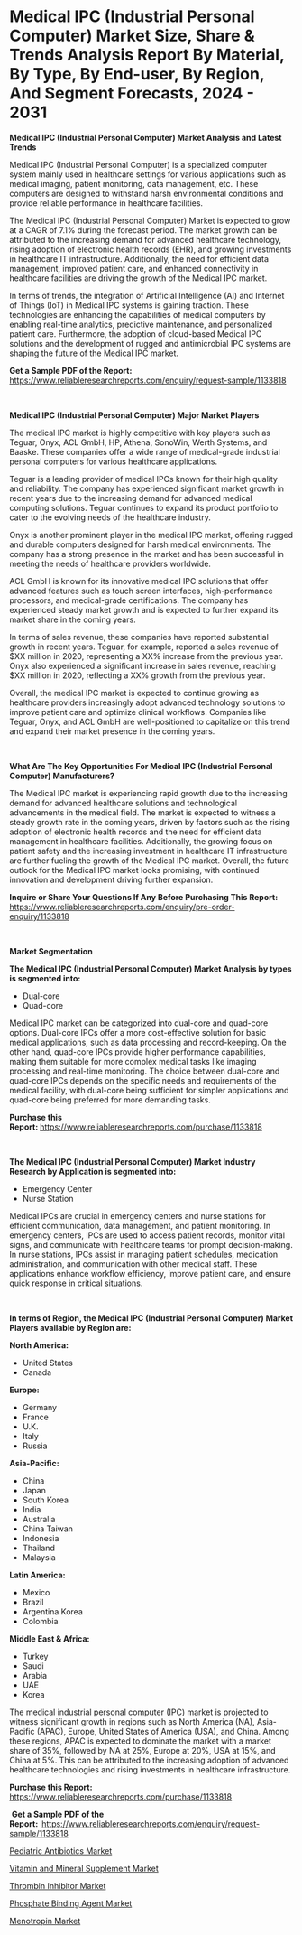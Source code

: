 <p><h1>Medical IPC (Industrial Personal Computer) Market Size, Share & Trends Analysis Report By Material, By Type, By End-user, By Region, And Segment Forecasts, 2024 - 2031</h1></p><p><strong>Medical IPC (Industrial Personal Computer) Market Analysis and Latest Trends</strong></p>
<p><p>Medical IPC (Industrial Personal Computer) is a specialized computer system mainly used in healthcare settings for various applications such as medical imaging, patient monitoring, data management, etc. These computers are designed to withstand harsh environmental conditions and provide reliable performance in healthcare facilities.</p><p>The Medical IPC (Industrial Personal Computer) Market is expected to grow at a CAGR of 7.1% during the forecast period. The market growth can be attributed to the increasing demand for advanced healthcare technology, rising adoption of electronic health records (EHR), and growing investments in healthcare IT infrastructure. Additionally, the need for efficient data management, improved patient care, and enhanced connectivity in healthcare facilities are driving the growth of the Medical IPC market.</p><p>In terms of trends, the integration of Artificial Intelligence (AI) and Internet of Things (IoT) in Medical IPC systems is gaining traction. These technologies are enhancing the capabilities of medical computers by enabling real-time analytics, predictive maintenance, and personalized patient care. Furthermore, the adoption of cloud-based Medical IPC solutions and the development of rugged and antimicrobial IPC systems are shaping the future of the Medical IPC market.</p></p>
<p><strong>Get a Sample PDF of the Report:&nbsp;</strong> <a href="https://www.reliableresearchreports.com/enquiry/request-sample/1133818">https://www.reliableresearchreports.com/enquiry/request-sample/1133818</a></p>
<p>&nbsp;</p>
<p><strong>Medical IPC (Industrial Personal Computer) Major Market Players</strong></p>
<p><p>The medical IPC market is highly competitive with key players such as Teguar, Onyx, ACL GmbH, HP, Athena, SonoWin, Werth Systems, and Baaske. These companies offer a wide range of medical-grade industrial personal computers for various healthcare applications.</p><p>Teguar is a leading provider of medical IPCs known for their high quality and reliability. The company has experienced significant market growth in recent years due to the increasing demand for advanced medical computing solutions. Teguar continues to expand its product portfolio to cater to the evolving needs of the healthcare industry.</p><p>Onyx is another prominent player in the medical IPC market, offering rugged and durable computers designed for harsh medical environments. The company has a strong presence in the market and has been successful in meeting the needs of healthcare providers worldwide.</p><p>ACL GmbH is known for its innovative medical IPC solutions that offer advanced features such as touch screen interfaces, high-performance processors, and medical-grade certifications. The company has experienced steady market growth and is expected to further expand its market share in the coming years.</p><p>In terms of sales revenue, these companies have reported substantial growth in recent years. Teguar, for example, reported a sales revenue of $XX million in 2020, representing a XX% increase from the previous year. Onyx also experienced a significant increase in sales revenue, reaching $XX million in 2020, reflecting a XX% growth from the previous year.</p><p>Overall, the medical IPC market is expected to continue growing as healthcare providers increasingly adopt advanced technology solutions to improve patient care and optimize clinical workflows. Companies like Teguar, Onyx, and ACL GmbH are well-positioned to capitalize on this trend and expand their market presence in the coming years.</p></p>
<p>&nbsp;</p>
<p><strong>What Are The Key Opportunities For Medical IPC (Industrial Personal Computer) Manufacturers?</strong></p>
<p><p>The Medical IPC market is experiencing rapid growth due to the increasing demand for advanced healthcare solutions and technological advancements in the medical field. The market is expected to witness a steady growth rate in the coming years, driven by factors such as the rising adoption of electronic health records and the need for efficient data management in healthcare facilities. Additionally, the growing focus on patient safety and the increasing investment in healthcare IT infrastructure are further fueling the growth of the Medical IPC market. Overall, the future outlook for the Medical IPC market looks promising, with continued innovation and development driving further expansion.</p></p>
<p><strong>Inquire or Share Your Questions If Any Before Purchasing This Report:</strong> <a href="https://www.reliableresearchreports.com/enquiry/pre-order-enquiry/1133818">https://www.reliableresearchreports.com/enquiry/pre-order-enquiry/1133818</a></p>
<p>&nbsp;</p>
<p><strong>Market Segmentation</strong></p>
<p><strong>The Medical IPC (Industrial Personal Computer) Market Analysis by types is segmented into:</strong></p>
<p><ul><li>Dual-core</li><li>Quad-core</li></ul></p>
<p><p>Medical IPC market can be categorized into dual-core and quad-core options. Dual-core IPCs offer a more cost-effective solution for basic medical applications, such as data processing and record-keeping. On the other hand, quad-core IPCs provide higher performance capabilities, making them suitable for more complex medical tasks like imaging processing and real-time monitoring. The choice between dual-core and quad-core IPCs depends on the specific needs and requirements of the medical facility, with dual-core being sufficient for simpler applications and quad-core being preferred for more demanding tasks.</p></p>
<p><strong>Purchase this Report:&nbsp;</strong><a href="https://www.reliableresearchreports.com/purchase/1133818">https://www.reliableresearchreports.com/purchase/1133818</a></p>
<p>&nbsp;</p>
<p><strong>The Medical IPC (Industrial Personal Computer) Market Industry Research by Application is segmented into:</strong></p>
<p><ul><li>Emergency Center</li><li>Nurse Station</li></ul></p>
<p><p>Medical IPCs are crucial in emergency centers and nurse stations for efficient communication, data management, and patient monitoring. In emergency centers, IPCs are used to access patient records, monitor vital signs, and communicate with healthcare teams for prompt decision-making. In nurse stations, IPCs assist in managing patient schedules, medication administration, and communication with other medical staff. These applications enhance workflow efficiency, improve patient care, and ensure quick response in critical situations.</p></p>
<p>&nbsp;</p>
<p><strong>In terms of Region, the Medical IPC (Industrial Personal Computer) Market Players available by Region are:</strong></p>
<p>
    <p> <strong> North America: </strong>
        <ul>
            <li>United States</li>
            <li>Canada</li>
        </ul>
        </p> 
    <p> <strong> Europe: </strong>
        <ul>
            <li>Germany</li>
            <li>France</li>
            <li>U.K.</li>
            <li>Italy</li>
            <li>Russia</li>
        </ul>
        </p> 
    <p> <strong> Asia-Pacific: </strong>
        <ul>
            <li>China</li>
            <li>Japan</li>
            <li>South Korea</li>
            <li>India</li>
            <li>Australia</li>
            <li>China Taiwan</li>
            <li>Indonesia</li>
            <li>Thailand</li>
            <li>Malaysia</li>
        </ul>
        </p> 
    <p> <strong> Latin America: </strong>
        <ul>
            <li>Mexico</li>
            <li>Brazil</li>
            <li>Argentina Korea</li>
            <li>Colombia</li>
        </ul>
        </p> 
    <p> <strong> Middle East & Africa: </strong>
        <ul>
            <li>Turkey</li>
            <li>Saudi</li>
            <li>Arabia</li>
            <li>UAE</li>
            <li>Korea</li>
        </ul>
    </p>
    </p>
<p><p>The medical industrial personal computer (IPC) market is projected to witness significant growth in regions such as North America (NA), Asia-Pacific (APAC), Europe, United States of America (USA), and China. Among these regions, APAC is expected to dominate the market with a market share of 35%, followed by NA at 25%, Europe at 20%, USA at 15%, and China at 5%. This can be attributed to the increasing adoption of advanced healthcare technologies and rising investments in healthcare infrastructure.</p></p>
<p><strong>Purchase this Report: </strong><a href="https://www.reliableresearchreports.com/purchase/1133818">https://www.reliableresearchreports.com/purchase/1133818</a></p>
<p>&nbsp;<strong>Get a Sample PDF of the Report:&nbsp;&nbsp;</strong><a href="https://www.reliableresearchreports.com/enquiry/request-sample/1133818">https://www.reliableresearchreports.com/enquiry/request-sample/1133818</a></p>
<p><strong></strong></p>
<p><p><a href="https://medium.com/@tedbernhard/pediatric-antibiotics-market-size-cagr-trends-2024-2030-34838e8208db">Pediatric Antibiotics Market</a></p><p><a href="https://medium.com/@tedbernhard/analyzing-vitamin-and-mineral-supplement-market-global-industry-perspective-and-forecast-2024-to-af764c0d5d04">Vitamin and Mineral Supplement Market</a></p><p><a href="https://medium.com/@tedbernhard/thrombin-inhibitor-market-comprehensive-assessment-by-type-application-and-geography-2090b0c0beb3">Thrombin Inhibitor Market</a></p><p><a href="https://medium.com/@tedbernhard/phosphate-binding-agent-market-size-cagr-trends-2024-2030-e54772ecff50">Phosphate Binding Agent Market</a></p><p><a href="https://medium.com/@tedbernhard/menotropin-market-insight-market-trends-growth-forecasted-from-2024-to-2031-d14472799b8f">Menotropin Market</a></p></p>
